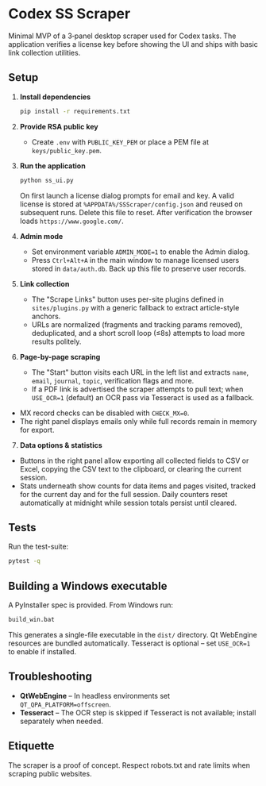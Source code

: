 # Codex SS Scraper

Minimal MVP of a 3‑panel desktop scraper used for Codex tasks.  The
application verifies a license key before showing the UI and ships with
basic link collection utilities.

## Setup

1. **Install dependencies**
   ```bash
   pip install -r requirements.txt
   ```
2. **Provide RSA public key**
   * Create `.env` with `PUBLIC_KEY_PEM` or place a PEM file at
     `keys/public_key.pem`.
3. **Run the application**
   ```bash
   python ss_ui.py
   ```
   On first launch a license dialog prompts for email and key.  A valid
   license is stored at `%APPDATA%/SSScraper/config.json` and reused on
   subsequent runs.  Delete this file to reset.  After verification the
   browser loads `https://www.google.com/`.

4. **Admin mode**
   * Set environment variable `ADMIN_MODE=1` to enable the Admin dialog.
   * Press `Ctrl+Alt+A` in the main window to manage licensed users stored
     in `data/auth.db`.  Back up this file to preserve user records.

5. **Link collection**
   * The "Scrape Links" button uses per-site plugins defined in
     `sites/plugins.py` with a generic fallback to extract article-style
     anchors.
   * URLs are normalized (fragments and tracking params removed),
     deduplicated, and a short scroll loop (≤8s) attempts to load more
     results politely.

6. **Page-by-page scraping**
   * The "Start" button visits each URL in the left list and extracts
     `name`, `email`, `journal`, `topic`, verification flags and more.
   * If a PDF link is advertised the scraper attempts to pull text; when
     `USE_OCR=1` (default) an OCR pass via Tesseract is used as a fallback.
 * MX record checks can be disabled with `CHECK_MX=0`.
 * The right panel displays emails only while full records remain in
    memory for export.

7. **Data options & statistics**
  * Buttons in the right panel allow exporting all collected fields to
    CSV or Excel, copying the CSV text to the clipboard, or clearing the
    current session.
  * Stats underneath show counts for data items and pages visited,
    tracked for the current day and for the full session.  Daily counters
    reset automatically at midnight while session totals persist until
    cleared.

## Tests

Run the test-suite:
```bash
pytest -q
```

## Building a Windows executable

A PyInstaller spec is provided.  From Windows run:
```cmd
build_win.bat
```
This generates a single-file executable in the `dist/` directory.  Qt
WebEngine resources are bundled automatically.  Tesseract is optional –
set `USE_OCR=1` to enable if installed.

## Troubleshooting

* **QtWebEngine** – In headless environments set
  `QT_QPA_PLATFORM=offscreen`.
* **Tesseract** – The OCR step is skipped if Tesseract is not available;
  install separately when needed.

## Etiquette

The scraper is a proof of concept.  Respect robots.txt and rate limits
when scraping public websites.
